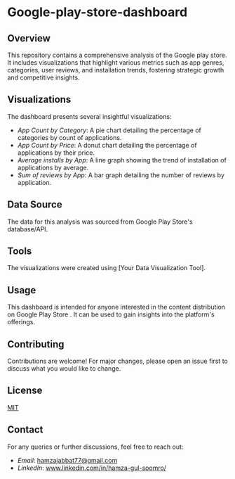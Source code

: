 # Google-play-store-dashboard

## Overview
This repository contains a comprehensive analysis of the Google play store. It includes visualizations that highlight various metrics such as app genres, categories, user reviews, and installation trends, fostering strategic growth and competitive insights.

## Visualizations
The dashboard presents several insightful visualizations:
- *App Count by Category*: A pie chart detailing the percentage of categories by count of applications.
- *App Count by Price*: A donut chart detailing the percentage of applications by their price.
- *Average installs by App*: A line graph showing the trend of installation of applications by average.
- *Sum of reviews by App*:  A bar graph detailing the number of reviews by application.

 ## Data Source
 The data for this analysis was sourced from Google Play Store's database/API.

 ## Tools
 The visualizations were created using [Your Data Visualization Tool].

 ## Usage
This dashboard is intended for anyone interested in the content distribution on Google Play Store . It can be used to gain insights into the platform's offerings.

## Contributing
Contributions are welcome! For major changes, please open an issue first to discuss what you would like to change.

## License
[MIT](https://choosealicense.com/licenses/mit/)

## Contact
For any queries or further discussions, feel free to reach out:
- *Email*: hamzajabbat77@gmail.com
- *LinkedIn*: www.linkedin.com/in/hamza-gul-soomro/
